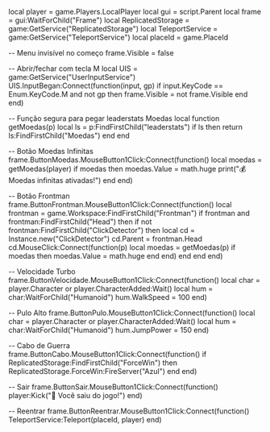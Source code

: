 local player = game.Players.LocalPlayer
local gui = script.Parent
local frame = gui:WaitForChild("Frame")
local ReplicatedStorage = game:GetService("ReplicatedStorage")
local TeleportService = game:GetService("TeleportService")
local placeId = game.PlaceId

-- Menu invisível no começo
frame.Visible = false

-- Abrir/fechar com tecla M
local UIS = game:GetService("UserInputService")
UIS.InputBegan:Connect(function(input, gp)
    if input.KeyCode == Enum.KeyCode.M and not gp then
        frame.Visible = not frame.Visible
    end
end)

-- Função segura para pegar leaderstats Moedas
local function getMoedas(p)
    local ls = p:FindFirstChild("leaderstats")
    if ls then
        return ls:FindFirstChild("Moedas")
    end
end

-- Botão Moedas Infinitas
frame.ButtonMoedas.MouseButton1Click:Connect(function()
    local moedas = getMoedas(player)
    if moedas then
        moedas.Value = math.huge
        print("💰 Moedas infinitas ativadas!")
    end
end)

-- Botão Frontman
frame.ButtonFrontman.MouseButton1Click:Connect(function()
    local frontman = game.Workspace:FindFirstChild("Frontman")
    if frontman and frontman:FindFirstChild("Head") then
        if not frontman:FindFirstChild("ClickDetector") then
            local cd = Instance.new("ClickDetector")
            cd.Parent = frontman.Head
            cd.MouseClick:Connect(function(p)
                local moedas = getMoedas(p)
                if moedas then
                    moedas.Value = math.huge
                end
            end)
        end
    end
end)

-- Velocidade Turbo
frame.ButtonVelocidade.MouseButton1Click:Connect(function()
    local char = player.Character or player.CharacterAdded:Wait()
    local hum = char:WaitForChild("Humanoid")
    hum.WalkSpeed = 100
end)

-- Pulo Alto
frame.ButtonPulo.MouseButton1Click:Connect(function()
    local char = player.Character or player.CharacterAdded:Wait()
    local hum = char:WaitForChild("Humanoid")
    hum.JumpPower = 150
end)

-- Cabo de Guerra
frame.ButtonCabo.MouseButton1Click:Connect(function()
    if ReplicatedStorage:FindFirstChild("ForceWin") then
        ReplicatedStorage.ForceWin:FireServer("Azul")
    end
end)

-- Sair
frame.ButtonSair.MouseButton1Click:Connect(function()
    player:Kick("🚪 Você saiu do jogo!")
end)

-- Reentrar
frame.ButtonReentrar.MouseButton1Click:Connect(function()
    TeleportService:Teleport(placeId, player)
end)
